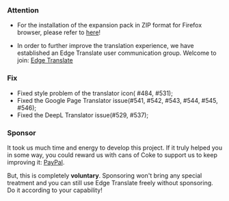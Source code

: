 ### Attention

-   For the installation of the expansion pack in ZIP format for Firefox browser, please refer to [here](https://github.com/EdgeTranslate/EdgeTranslate/blob/master/docs/wiki/en/ToFirefoxUsers.md)!

-   In order to further improve the translation experience, we have established an Edge Translate user communication group. Welcome to join: [Edge Translate](https://t.me/EdgeTranslate)

### Fix

-   Fixed style problem of the translator icon( #484, #531);
-   Fixed the Google Page Translator issue(#541, #542, #543, #544, #545, #546);
-   Fixed the DeepL Translator issue(#529, #537);

### Sponsor

It took us much time and energy to develop this project. If it truly helped you in some way, you could reward us with cans of Coke to support us to keep improving it: [PayPal](https://paypal.me/EdgeTranslate).

But, this is completely **voluntary**. Sponsoring won't bring any special treatment and you can still use Edge Translate freely without sponsoring. Do it according to your capability!
